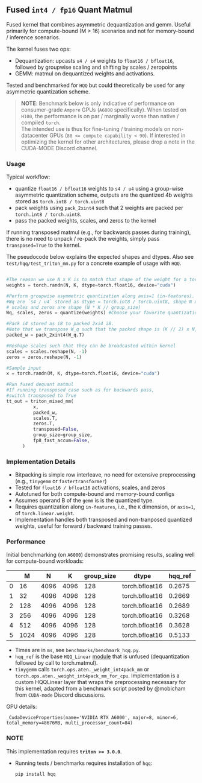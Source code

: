 ## Fused `int4 / fp16` Quant Matmul

Fused kernel that combines asymmetric dequantization and gemm. Useful primarily for compute-bound (M > 16) scenarios and not for memory-bound / inference scenarios.

The kernel fuses two ops:

- Dequantization: upcasts `u4 / s4` weights to `float16 / bfloat16`, followed by groupwise scaling and shifting by scales / zeropoints
- GEMM: matmul on dequantized weights and activations.

Tested and benchmarked for `HQQ` but could theoretically be used for any asymmetric quantization scheme.

> **NOTE**: Benchmark below is only indicative of performance on consumer-grade `Ampere` GPUs (`A6000` specifically). When tested on `H100`, the performance is on par / marginally worse than native / compiled `torch`.  
> The intended use is thus for fine-tuning / training models on non-datacenter GPUs (`80 <= compute capability < 90`). If interested in optimizing the kernel for other architectures, please drop a note in the CUDA-MODE Discord channel.

### Usage

Typical workflow:

- quantize `float16 / bfloat16` weights to `s4 / u4` using a group-wise asymmetric quantization scheme, outputs are the quantized 4b weights stored as `torch.int8 / torch.uint8`
- pack weights using `pack_2xint4` such that 2 weights are packed per `torch.int8 / torch.uint8`.
- pass the packed weights, scales, and zeros to the kernel

If running transposed matmul (e.g., for backwards passes during training), there is no need to unpack / re-pack the weights, simply pass `transposed=True` to the kernel.

The pseudocode below explains the expected shapes and dtypes. Also see `test/hqq/test_triton_mm.py` for a concrete example of usage with `HQQ`.

```python

#The reason we use N x K is to match that shape of the weight for a torch.nn.Linear layer, where N -> out-features, K -> in-features
weights = torch.randn(N, K, dtype=torch.float16, device="cuda")

#Perform groupwise asymmetric quantization along axis=1 (in-features). E.g., `scales = Wq.reshape(-1, group_size).max(axis=1)`.
#Wq are `s4 / u4` stored as dtype = torch.int8 / torch.uint8, shape N x K
# scales and zeros are shape (N * K // group_size)
Wq, scales, zeros = quantize(weights) #Choose your favorite quantization library

#Pack i4 stored as i8 to packed 2xi4 i8.
#Note that we transpose W_q such that the packed shape is (K // 2) x N, and when unpacked K x N
packed_w = pack_2xint4(W_q.T)

#Reshape scales such that they can be broadcasted within kernel
scales = scales.reshape(N, -1)
zeros = zeros.reshape(N, -1)

#Sample input
x = torch.randn(M, K, dtype=torch.float16, device="cuda")

#Run fused dequant matmul
#If running transposed case such as for backwards pass,
#switch transposed to True
tt_out = triton_mixed_mm(
          x,
          packed_w,
          scales.T,
          zeros.T,
          transposed=False,
          group_size=group_size,
          fp8_fast_accum=False,
      )
```

### Implementation Details

- Bitpacking is simple row interleave, no need for extensive preprocessing (e.g., `tinygemm` or `fastertransformer`)
- Tested for `float16 / bfloat16` activations, scales, and zeros
- Autotuned for both compute-bound and memory-bound configs
- Assumes operand B of the `gemm` is is the quantized type.
- Requires quantization along `in-features`, i.e., the `K` dimension, or `axis=1`, of `torch.linear.weight`.
- Implementation handles both transposed and non-tranposed quantized weights, useful for forward / backward training passes.

### Performance

Initial benchmarking (on `A6000`) demonstrates promising results, scaling well for compute-bound workloads:

|     | M    | N    | K    | group_size | dtype          | hqq_ref | triton | tinygemm |
| --- | ---- | ---- | ---- | ---------- | -------------- | ------- | ------ | -------- |
| 0   | 16   | 4096 | 4096 | 128        | torch.bfloat16 | 0.2675  | 0.0633 | 0.0382   |
| 1   | 32   | 4096 | 4096 | 128        | torch.bfloat16 | 0.2669  | 0.0704 | 0.0649   |
| 2   | 128  | 4096 | 4096 | 128        | torch.bfloat16 | 0.2689  | 0.0960 | 0.2523   |
| 3   | 256  | 4096 | 4096 | 128        | torch.bfloat16 | 0.3268  | 0.1355 | 0.5192   |
| 4   | 512  | 4096 | 4096 | 128        | torch.bfloat16 | 0.3628  | 0.2369 | 1.0892   |
| 5   | 1024 | 4096 | 4096 | 128        | torch.bfloat16 | 0.5133  | 0.4753 | 2.2016   |

- Times are in `ms`, see `benchmarks/benchmark_hqq.py`.
- `hqq_ref` is the base `HQQ_Linear` [module](https://github.com/mobiusml/hqq/blob/6d50eee4bcdd99cc10716f1297c5b2803d2b6da4/hqq/core/quantize.py#L349) that is unfused (dequantization followed by call to torch.matmul).
- `tinygemm` calls `torch.ops.aten._weight_int4pack_mm` or `torch.ops.aten._weight_int4pack_mm_for_cpu`. Implementation is a custom HQQLinear layer that wraps the preprocessing necessary for this kernel, adapted from a benchmark script posted by @mobicham from `CUDA-mode` Discord discussions.

GPU details:

```
_CudaDeviceProperties(name='NVIDIA RTX A6000', major=8, minor=6, total_memory=48676MB, multi_processor_count=84)
```

### NOTE

This implementation requires **`triton >= 3.0.0`**.

- Running tests / benchmarks requires installation of `hqq`:

  ```
  pip install hqq
  ```

